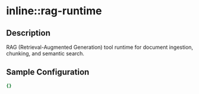 # inline::rag-runtime

## Description

RAG (Retrieval-Augmented Generation) tool runtime for document ingestion, chunking, and semantic search.

## Sample Configuration

```yaml
{}

```

